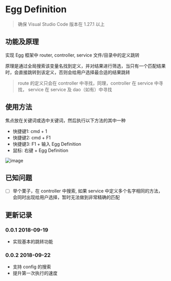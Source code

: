 # Egg Definition
> 确保 Visual Studio Code 版本在 1.27.1 以上

## 功能及原理

实现 Egg 框架中 router, controller, service 文件/目录中的定义跳转

原理是通过全局搜索该变量名找到定义，并对结果进行筛选，当只有一个匹配结果时，会直接跳转到该定义，否则会给用户选择最合适的结果跳转

> route 的定义只会在 controller 中寻找，同理，controller 在 service 中寻找， service 在 service 及 dao（如有）中寻找

## 使用方法

焦点放在关键词或选中关键词，然后执行以下方法的其中一种
- 快捷键1: cmd + 1
- 快捷键2: cmd + F1
- 快捷键3: F1 + 输入 Egg Definition
- 鼠标: 右键 + Egg Definition

![image](https://s1.ax1x.com/2018/09/19/ieyEBd.gif)

## 已知问题

- [ ] 举个栗子，在 controller 中搜索, 如果 service 中定义多个名字相同的方法，会同时出现给用户选择，暂时无法做到非常精确的匹配

## 更新记录

### 0.0.1  2018-09-19

- 实现基本的跳转功能

### 0.0.2  2018-09-22

- 支持 config 的搜索
- 提升第一次执行的速度